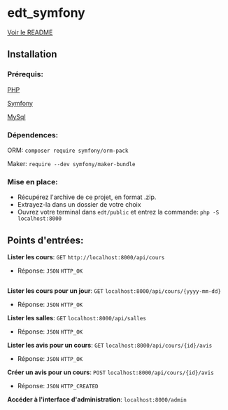 # edt_symfony

[Voir le README](https://github.com/TanguyKerdevez/edt_symfony)

## Installation

### Prérequis: 

[PHP](https://www.php.net/manual/fr/install.php)

[Symfony](https://symfony.com/doc/current/setup.html)

[MySql](https://dev.mysql.com/downloads/installer)

### Dépendences:

ORM: ```composer require symfony/orm-pack```

Maker: ```require --dev symfony/maker-bundle```

### Mise en place:

- Récupérez l'archive de ce projet, en format .zip.
- Extrayez-la dans un dossier de votre choix
- Ouvrez votre terminal dans ```edt/public``` et entrez la commande: ```php -S localhost:8000```

## Points d'entrées:

**Lister les cours**: ```GET``` ```http://localhost:8000/api/cours```
- Réponse: ```JSON``` ```HTTP_OK```
##
##
**Lister les cours pour un jour**: ```GET``` ```localhost:8000/api/cours/{yyyy-mm-dd}``` 
- Réponse: ```JSON``` ```HTTP_OK```
  
**Lister les salles**: ```GET``` ```localhost:8000/api/salles``` 
- Réponse: ```JSON``` ```HTTP_OK```
  
**Lister les avis pour un cours**: ```GET``` ```localhost:8000/api/cours/{id}/avis``` 
- Réponse: ```JSON``` ```HTTP_OK```
  
**Créer un avis pour un cours**: ```POST``` ```localhost:8000/api/cours/{id}/avis``` 
- Réponse: ```JSON``` ```HTTP_CREATED```
  
**Accéder à l'interface d'administration**: ```localhost:8000/admin```
